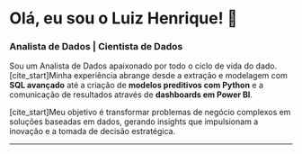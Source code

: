 # Olá, eu sou o Luiz Henrique! 👋

### Analista de Dados | Cientista de Dados

Sou um Analista de Dados apaixonado por todo o ciclo de vida do dado. [cite_start]Minha experiência abrange desde a extração e modelagem com **SQL avançado** até a criação de **modelos preditivos com Python** e a comunicação de resultados através de **dashboards em Power BI**.

[cite_start]Meu objetivo é transformar problemas de negócio complexos em soluções baseadas em dados, gerando insights que impulsionam a inovação e a tomada de decisão estratégica.

---